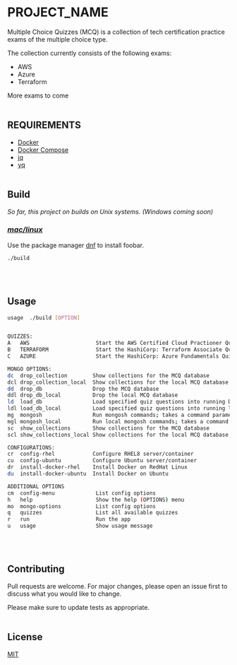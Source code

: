# PROJECT_NAME

Multiple Choice Quizzes (MCQ) is a collection of tech certification practice exams of the multiple choice type.

The collection currently consists of the following exams:
* AWS
* Azure
* Terraform

More exams to come
<br><br>
## REQUIREMENTS

- [Docker][1]
- [Docker Compose][2]
- [jq][3]
- [yq][4]
<br><br>
## Build

*So far, this project on builds on Unix systems. (Windows coming soon)*

### <u>*mac/linux*</u>
Use the package manager [dnf](https://fedoraproject.org/wiki/DNF) to install foobar.

```bash
./build
```
<br><br>
## Usage

```bash
usage  ./build [OPTION]


QUIZZES:
A	AWS                     Start the AWS Certified Cloud Practioner Quiz
B	TERRAFORM               Start the HashiCorp: Terraform Associate Quiz
C	AZURE                   Start the HashiCorp: Azure Fundamentals Quiz

MONGO OPTIONS:
dc	drop_collection        Show collections for the MCQ database
dcl	drop_collection_local  Show collections for the local MCQ database
dd	drop_db                Drop the MCQ database
ddl	drop_db_local 	       Drop the local MCQ database
ld	load_db                Load specified quiz questions into running DB; takes a collection and db file located in the mongo-seed direction (e.g. COLLECTION=... DB_FILE=...)
ldl	load_db_local 	       Load specified quiz questions into running local DB; takes a collection and db file located in the mongo-seed direction (e.g. COLLECTION=... DB_FILE=...)
mg	mongosh                Run mongosh commands; takes a command parameter (e.g. COMMAND=... )
mgl	mongosh_local 	       Run local mongosh commands; takes a command parameter (e.g. COMMAND=... )
sc	show_collections       Show collections for the MCQ database
scl	show_collections_local Show collections for the local MCQ database

CONFIGURATIONS:
cr	config-rhel            Configure RHEL8 server/container
cu	config-ubuntu          Configure Ubuntu server/container
dr	install-docker-rhel    Install Docker on RedHat Linux
du	install-docker-ubuntu  Install Docker on Ubuntu

ADDITIONAL OPTIONS
cm	config-menu   	        List config options
h	help                    Show the help (OPTIONS) menu
mo 	mongo-options	        List config options
q	quizzes                 List all available quizzes
r	run                     Run the app
u	usage                   Show usage message
```
<br><br>
## Contributing
Pull requests are welcome. For major changes, please open an issue first to discuss what you would like to change.

Please make sure to update tests as appropriate.
<br><br>
## License
[MIT](https://choosealicense.com/licenses/mit/)














<!-- Links -->
[1]: https://docs.docker.com/engine/install/
[2]: https://docs.docker.com/compose/install/
[3]: https://stedolan.github.io/jq/
[4]: https://github.com/mikefarah/yq
[5]: https://github.com/kward/shunit2